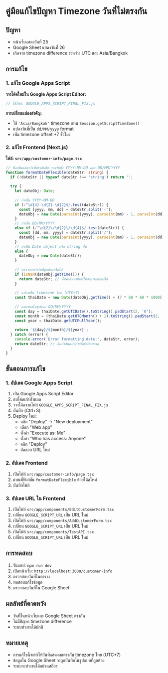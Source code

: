 # คู่มือแก้ไขปัญหา Timezone วันที่ไม่ตรงกัน

## ปัญหา
- หน้าเว็บแสดงวันที่ 25
- Google Sheet แสดงวันที่ 26
- เกิดจาก timezone difference ระหว่าง UTC และ Asia/Bangkok

## การแก้ไข

### 1. แก้ไข Google Apps Script

**วางโค้ดใหม่ใน Google Apps Script Editor:**

```javascript
// ใช้ไฟล์: GOOGLE_APPS_SCRIPT_FINAL_FIX.js
```

**การเปลี่ยนแปลงสำคัญ:**
- ใช้ `'Asia/Bangkok'` timezone แทน `Session.getScriptTimeZone()`
- แปลงวันที่เป็น `dd/MM/yyyy` format
- เพิ่ม timezone offset +7 ชั่วโมง

### 2. แก้ไข Frontend (Next.js)

**ไฟล์: `src/app/customer-info/page.tsx`**

```typescript
// ฟังก์ชันแสดงวันที่ตรงกับชีต รองรับทั้ง YYYY-MM-DD และ DD/MM/YYYY
function formatDateFlexible(dateStr: string) {
  if (!dateStr || typeof dateStr !== 'string') return '';
  
  try {
    let dateObj: Date;
    
    // ถ้าเป็น YYYY-MM-DD
    if (/^\d{4}-\d{2}-\d{2}$/.test(dateStr)) {
      const [yyyy, mm, dd] = dateStr.split('-');
      dateObj = new Date(parseInt(yyyy), parseInt(mm) - 1, parseInt(dd));
    }
    // ถ้าเป็น DD/MM/YYYY
    else if (/^\d{2}\/\d{2}\/\d{4}$/.test(dateStr)) {
      const [dd, mm, yyyy] = dateStr.split('/');
      dateObj = new Date(parseInt(yyyy), parseInt(mm) - 1, parseInt(dd));
    }
    // ถ้าเป็น Date object หรือ string อื่น
    else {
      dateObj = new Date(dateStr);
    }
    
    // ตรวจสอบว่าวันที่ถูกต้องหรือไม่
    if (isNaN(dateObj.getTime())) {
      return dateStr; // คืนค่าต้นฉบับถ้าไม่สามารถแปลงได้
    }
    
    // แปลงเป็น timezone ไทย (UTC+7)
    const thaiDate = new Date(dateObj.getTime() + (7 * 60 * 60 * 1000));
    
    // แสดงผลในรูปแบบ DD/MM/YYYY
    const day = thaiDate.getUTCDate().toString().padStart(2, '0');
    const month = (thaiDate.getUTCMonth() + 1).toString().padStart(2, '0');
    const year = thaiDate.getUTCFullYear();
    
    return `${day}/${month}/${year}`;
  } catch (error) {
    console.error('Error formatting date:', dateStr, error);
    return dateStr; // คืนค่าต้นฉบับถ้าเกิดข้อผิดพลาด
  }
}
```

## ขั้นตอนการแก้ไข

### 1. อัปเดต Google Apps Script

1. เปิด Google Apps Script Editor
2. ลบโค้ดเก่าทั้งหมด
3. วางโค้ดจากไฟล์ `GOOGLE_APPS_SCRIPT_FINAL_FIX.js`
4. บันทึก (Ctrl+S)
5. Deploy ใหม่:
   - คลิก "Deploy" → "New deployment"
   - เลือก "Web app"
   - ตั้งค่า "Execute as: Me"
   - ตั้งค่า "Who has access: Anyone"
   - คลิก "Deploy"
   - คัดลอก URL ใหม่

### 2. อัปเดต Frontend

1. เปิดไฟล์ `src/app/customer-info/page.tsx`
2. แทนที่ฟังก์ชัน `formatDateFlexible` ด้วยโค้ดใหม่
3. บันทึกไฟล์

### 3. อัปเดต URL ใน Frontend

1. เปิดไฟล์ `src/app/components/EditCustomerForm.tsx`
2. เปลี่ยน `GOOGLE_SCRIPT_URL` เป็น URL ใหม่
3. เปิดไฟล์ `src/app/components/AddCustomerForm.tsx`
4. เปลี่ยน `GOOGLE_SCRIPT_URL` เป็น URL ใหม่
5. เปิดไฟล์ `src/app/components/TestAPI.tsx`
6. เปลี่ยน `GOOGLE_SCRIPT_URL` เป็น URL ใหม่

## การทดสอบ

1. รันแอป: `npm run dev`
2. เปิดหน้าเว็บ: `http://localhost:3000/customer-info`
3. ตรวจสอบวันที่ในตาราง
4. ทดสอบแก้ไขข้อมูล
5. ตรวจสอบวันที่ใน Google Sheet

## ผลลัพธ์ที่คาดหวัง

- วันที่ในหน้าเว็บและ Google Sheet ตรงกัน
- ไม่มีปัญหา timezone difference
- ระบบทำงานได้ปกติ

## หมายเหตุ

- การแก้ไขนี้จะทำให้วันที่แสดงผลตรงกับ timezone ไทย (UTC+7)
- ข้อมูลใน Google Sheet จะถูกบันทึกในรูปแบบที่ถูกต้อง
- ระบบจะทำงานได้อย่างเสถียร
